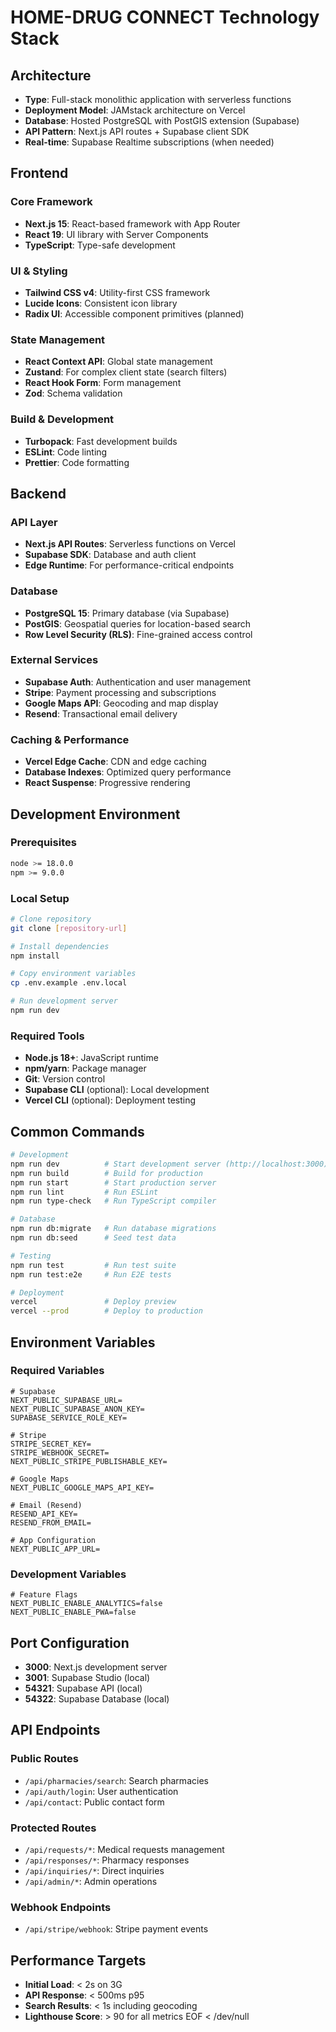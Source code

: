 # HOME-DRUG CONNECT Technology Stack

## Architecture
- **Type**: Full-stack monolithic application with serverless functions
- **Deployment Model**: JAMstack architecture on Vercel
- **Database**: Hosted PostgreSQL with PostGIS extension (Supabase)
- **API Pattern**: Next.js API routes + Supabase client SDK
- **Real-time**: Supabase Realtime subscriptions (when needed)

## Frontend
### Core Framework
- **Next.js 15**: React-based framework with App Router
- **React 19**: UI library with Server Components
- **TypeScript**: Type-safe development

### UI & Styling
- **Tailwind CSS v4**: Utility-first CSS framework
- **Lucide Icons**: Consistent icon library
- **Radix UI**: Accessible component primitives (planned)

### State Management
- **React Context API**: Global state management
- **Zustand**: For complex client state (search filters)
- **React Hook Form**: Form management
- **Zod**: Schema validation

### Build & Development
- **Turbopack**: Fast development builds
- **ESLint**: Code linting
- **Prettier**: Code formatting

## Backend
### API Layer
- **Next.js API Routes**: Serverless functions on Vercel
- **Supabase SDK**: Database and auth client
- **Edge Runtime**: For performance-critical endpoints

### Database
- **PostgreSQL 15**: Primary database (via Supabase)
- **PostGIS**: Geospatial queries for location-based search
- **Row Level Security (RLS)**: Fine-grained access control

### External Services
- **Supabase Auth**: Authentication and user management
- **Stripe**: Payment processing and subscriptions
- **Google Maps API**: Geocoding and map display
- **Resend**: Transactional email delivery

### Caching & Performance
- **Vercel Edge Cache**: CDN and edge caching
- **Database Indexes**: Optimized query performance
- **React Suspense**: Progressive rendering

## Development Environment
### Prerequisites
```bash
node >= 18.0.0
npm >= 9.0.0
```

### Local Setup
```bash
# Clone repository
git clone [repository-url]

# Install dependencies
npm install

# Copy environment variables
cp .env.example .env.local

# Run development server
npm run dev
```

### Required Tools
- **Node.js 18+**: JavaScript runtime
- **npm/yarn**: Package manager
- **Git**: Version control
- **Supabase CLI** (optional): Local development
- **Vercel CLI** (optional): Deployment testing

## Common Commands
```bash
# Development
npm run dev          # Start development server (http://localhost:3000)
npm run build        # Build for production
npm run start        # Start production server
npm run lint         # Run ESLint
npm run type-check   # Run TypeScript compiler

# Database
npm run db:migrate   # Run database migrations
npm run db:seed      # Seed test data

# Testing
npm run test         # Run test suite
npm run test:e2e     # Run E2E tests

# Deployment
vercel               # Deploy preview
vercel --prod        # Deploy to production
```

## Environment Variables
### Required Variables
```env
# Supabase
NEXT_PUBLIC_SUPABASE_URL=
NEXT_PUBLIC_SUPABASE_ANON_KEY=
SUPABASE_SERVICE_ROLE_KEY=

# Stripe
STRIPE_SECRET_KEY=
STRIPE_WEBHOOK_SECRET=
NEXT_PUBLIC_STRIPE_PUBLISHABLE_KEY=

# Google Maps
NEXT_PUBLIC_GOOGLE_MAPS_API_KEY=

# Email (Resend)
RESEND_API_KEY=
RESEND_FROM_EMAIL=

# App Configuration
NEXT_PUBLIC_APP_URL=
```

### Development Variables
```env
# Feature Flags
NEXT_PUBLIC_ENABLE_ANALYTICS=false
NEXT_PUBLIC_ENABLE_PWA=false
```

## Port Configuration
- **3000**: Next.js development server
- **3001**: Supabase Studio (local)
- **54321**: Supabase API (local)
- **54322**: Supabase Database (local)

## API Endpoints
### Public Routes
- `/api/pharmacies/search`: Search pharmacies
- `/api/auth/login`: User authentication
- `/api/contact`: Public contact form

### Protected Routes
- `/api/requests/*`: Medical requests management
- `/api/responses/*`: Pharmacy responses
- `/api/inquiries/*`: Direct inquiries
- `/api/admin/*`: Admin operations

### Webhook Endpoints
- `/api/stripe/webhook`: Stripe payment events

## Performance Targets
- **Initial Load**: < 2s on 3G
- **API Response**: < 500ms p95
- **Search Results**: < 1s including geocoding
- **Lighthouse Score**: > 90 for all metrics
EOF < /dev/null